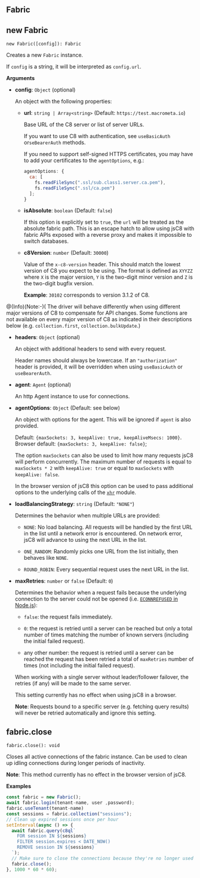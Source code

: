 ## Fabric

## new Fabric

`new Fabric([config]): Fabric`

Creates a new `Fabric` instance.

If `config` is a string, it will be interpreted as `config.url`.

**Arguments**

- **config**: `Object` (optional)

  An object with the following properties:

  - **url**: `string | Array<string>` (Default: `https://test.macrometa.io`)

    Base URL of the C8 server or list of server URLs.

    If you want to use C8 with authentication, see
    `useBasicAuth` or`seBearerAuth` methods.
    
    If you need to support self-signed HTTPS certificates, you may have to add your certificates to the `agentOptions`, e.g.:

    ```js
    agentOptions: {
      ca: [
        fs.readFileSync(".ssl/sub.class1.server.ca.pem"),
        fs.readFileSync(".ssl/ca.pem")
      ];
    }
    ```

  - **isAbsolute**: `boolean` (Default: `false`)

    If this option is explicitly set to `true`, the `url` will be treated as the absolute fabric path. This is an escape hatch to allow using jsC8 with fabric APIs exposed with a reverse proxy and makes it impossible to switch databases.

  - **c8Version**: `number` (Default: `30000`)

    Value of the `x-c8-version` header. This should match the lowest
    version of C8 you expect to be using. The format is defined as
    `XYYZZ` where `X` is the major version, `Y` is the two-digit minor version
    and `Z` is the two-digit bugfix version.

    **Example**: `30102` corresponds to version 3.1.2 of C8.

    
@(Info)(Note:-)( The driver will behave differently when using different major versions of C8 to compensate for API changes. Some functions are not available on every major version of C8 as indicated in their  descriptions below (e.g. `collection.first`, `collection.bulkUpdate`.)

  - **headers**: `Object` (optional)

    An object with additional headers to send with every request.

    Header names should always be lowercase. If an `"authorization"` header is  provided, it will be overridden when using `useBasicAuth` or `useBearerAuth`.

  - **agent**: `Agent` (optional)

    An http Agent instance to use for connections.

   
  - **agentOptions**: `Object` (Default: see below)

    An object with options for the agent. This will be ignored if `agent` is  also provided.
    
    Default: `{maxSockets: 3, keepAlive: true, keepAliveMsecs: 1000}`. Browser default: `{maxSockets: 3, keepAlive: false}`;

    The option `maxSockets` can also be used to limit how many requests
    jsC8 will perform concurrently. The maximum number of requests is
    equal to `maxSockets * 2` with `keepAlive: true` or
    equal to `maxSockets` with `keepAlive: false`.

    In the browser version of jsC8 this option can be used to pass
    additional options to the underlying calls of the
    [`xhr`](https://www.npmjs.com/package/xhr) module.

  - **loadBalancingStrategy**: `string` (Default: `"NONE"`)

    Determines the behavior when multiple URLs are provided:

    - `NONE`: No load balancing. All requests will be handled by the first
      URL in the list until a network error is encountered. On network error,
      jsC8 will advance to using the next URL in the list.

    - `ONE_RANDOM`: Randomly picks one URL from the list initially, then
      behaves like `NONE`.

    - `ROUND_ROBIN`: Every sequential request uses the next URL in the list.

  - **maxRetries**: `number` or `false` (Default: `0`)

    Determines the behavior when a request fails because the underlying
    connection to the server could not be opened
    (i.e. [`ECONNREFUSED` in Node.js](https://nodejs.org/api/errors.html#errors_common_system_errors)):

    - `false`: the request fails immediately.

    - `0`: the request is retried until a server can be reached but only a
      total number of times matching the number of known servers (including
      the initial failed request).

    - any other number: the request is retried until a server can be reached
      the request has been retried a total of `maxRetries` number of times
      (not including the initial failed request).

    When working with a single server without leader/follower failover, the
    retries (if any) will be made to the same server.

    This setting currently has no effect when using jsC8 in a browser.

    **Note**: Requests bound to a specific server (e.g. fetching query results)
    will never be retried automatically and ignore this setting.

## fabric.close

`fabric.close(): void`

Closes all active connections of the fabric instance.
Can be used to clean up idling connections during longer periods of inactivity.

**Note**: This method currently has no effect in the browser version of jsC8.

**Examples**

```js
const fabric = new Fabric();
await fabric.login(tenant-name, user ,password);
fabric.useTenant(tenant-name)
const sessions = fabric.collection("sessions");
// Clean up expired sessions once per hour
setInterval(async () => {
  await fabric.query(c8ql`
    FOR session IN ${sessions}
    FILTER session.expires < DATE_NOW()
    REMOVE session IN ${sessions}
  `);
  // Make sure to close the connections because they're no longer used
  fabric.close();
}, 1000 * 60 * 60);
```

